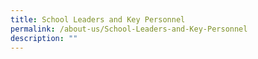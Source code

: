 ```yaml
---
title: School Leaders and Key Personnel
permalink: /about-us/School-Leaders-and-Key-Personnel
description: ""
---
```

